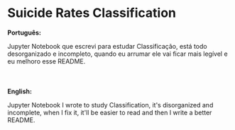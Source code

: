 # Suicide Rates Classification

**Português:**

Jupyter Notebook que escrevi para estudar Classificação, está todo desorganizado e incompleto, quando eu arrumar ele vai ficar mais legível e eu melhoro esse README.
\
\
\
\
**English:**

Jupyter Notebook I wrote to study Classification, it's disorganized and incomplete, when I fix it, it'll be easier to read and then I write a better README.

